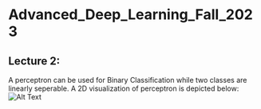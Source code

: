 # Advanced_Deep_Learning_Fall_2023
## Lecture 2:
A perceptron can be used for Binary Classification while two classes are linearly seperable. A 2D visualization of perceptron is depicted below:
![Alt Text]([https://media.giphy.com/media/vFKqnCdLPNOKc/giphy.gif](https://github.com/Ardawanism/Advanced_Deep_Learning_Fall_2023/blob/master/Asset/pix/perceptron.gif)https://github.com/Ardawanism/Advanced_Deep_Learning_Fall_2023/blob/master/Asset/pix/perceptron.gif)
